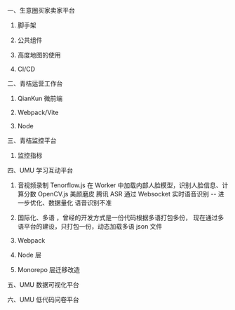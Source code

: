 一、生意圈买家卖家平台

1. 脚手架

2. 公共组件

3. 高度地图的使用

4. CI/CD

二、青桔运营工作台

1. QianKun 微前端

2. Webpack/Vite

3. Node 

三、青桔监控平台

1. 监控指标

四、UMU 学习互动平台

1. 音视频录制 Tenorflow.js 在 Worker 中加载内部人脸模型，识别人脸信息、计算分数  OpenCV.js 美颜磨皮  腾讯 ASR 通过 Websocket 实时语音识别  --  进一步优化、数据量化     语音识别不准

2. 国际化、多语 ，曾经的开发方式是一份代码根据多语打包多份， 现在通过多语平台的建设，只打包一份，动态加载多语 json 文件

3. Webpack 

4. Node 层

5. Monorepo 层迁移改造

五、UMU 数据可视化平台

六、UMU 低代码问卷平台

